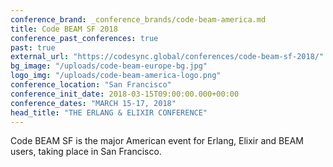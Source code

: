 ```yaml
---
conference_brand: _conference_brands/code-beam-america.md
title: Code BEAM SF 2018
conference_past_conferences: true
past: true
external_url: "https://codesync.global/conferences/code-beam-sf-2018/"
bg_image: "/uploads/code-beam-europe-bg.jpg"
logo_img: "/uploads/code-beam-america-logo.png"
conference_location: "San Francisco"
conference_init_date: 2018-03-15T09:00:00.000+00:00
conference_dates: "MARCH 15-17, 2018"
head_title: "THE ERLANG & ELIXIR CONFERENCE"
---
```


Code BEAM SF is the major American event for Erlang, Elixir and BEAM users, taking place in San Francisco.
